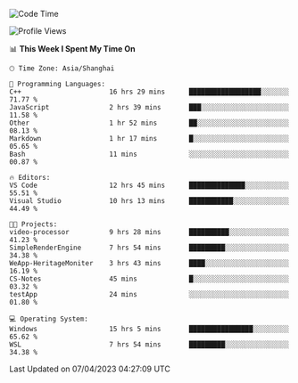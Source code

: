 <!--START_SECTION:waka-->
![Code Time](http://img.shields.io/badge/Code%20Time-845%20hrs%2059%20mins-blue)

![Profile Views](http://img.shields.io/badge/Profile%20Views-3-blue)

📊 **This Week I Spent My Time On** 

```text
🕑︎ Time Zone: Asia/Shanghai

💬 Programming Languages: 
C++                      16 hrs 29 mins      ██████████████████░░░░░░░   71.77 % 
JavaScript               2 hrs 39 mins       ███░░░░░░░░░░░░░░░░░░░░░░   11.58 % 
Other                    1 hr 52 mins        ██░░░░░░░░░░░░░░░░░░░░░░░   08.13 % 
Markdown                 1 hr 17 mins        █░░░░░░░░░░░░░░░░░░░░░░░░   05.65 % 
Bash                     11 mins             ░░░░░░░░░░░░░░░░░░░░░░░░░   00.87 % 

🔥 Editors: 
VS Code                  12 hrs 45 mins      ██████████████░░░░░░░░░░░   55.51 % 
Visual Studio            10 hrs 13 mins      ███████████░░░░░░░░░░░░░░   44.49 % 

🐱‍💻 Projects: 
video-processor          9 hrs 28 mins       ██████████░░░░░░░░░░░░░░░   41.23 % 
SimpleRenderEngine       7 hrs 54 mins       █████████░░░░░░░░░░░░░░░░   34.38 % 
WeApp-HeritageMoniter    3 hrs 43 mins       ████░░░░░░░░░░░░░░░░░░░░░   16.19 % 
CS-Notes                 45 mins             █░░░░░░░░░░░░░░░░░░░░░░░░   03.32 % 
testApp                  24 mins             ░░░░░░░░░░░░░░░░░░░░░░░░░   01.80 % 

💻 Operating System: 
Windows                  15 hrs 5 mins       ████████████████░░░░░░░░░   65.62 % 
WSL                      7 hrs 54 mins       █████████░░░░░░░░░░░░░░░░   34.38 % 
```


 Last Updated on 07/04/2023 04:27:09 UTC
<!--END_SECTION:waka-->